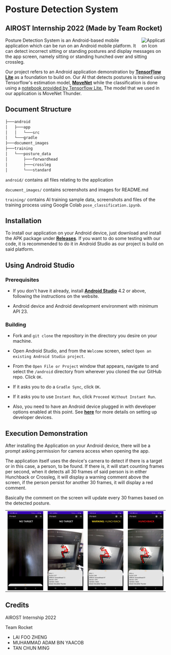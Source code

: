# Posture Detection System

## AIROST Internship 2022 (Made by Team Rocket)

<image align ="right" src="document_images/phone_icon.jpeg" alt="Application Icon" width="15%">

Posture Detection System is an Android-based mobile application which can be run on an Android mobile platform. It can detect incorrect sitting or standing postures and display messages on the app screen, namely sitting or standing hunched over and sitting crossleg. 

Our project refers to an Android application demonstration by **[TensorFlow Lite](https://github.com/tensorflow/examples/tree/master/lite/examples/pose_estimation/android)** as a foundation to build on. Our AI that detects postures is trained using Tensorflow's estimation model, **[MoveNet](https://blog.tensorflow.org/2021/05/next-generation-pose-detection-with-movenet-and-tensorflowjs.html)** while the classification is done using a [notebook provided by Tensorflow Lite.](https://github.com/tensorflow/tensorflow/blob/master/tensorflow/lite/g3doc/tutorials/pose_classification.ipynb) The model that we used in our application is MoveNet Thunder.

## Document Structure

```bash
├───android
│   ├───app
│   │   └───src
│   └───gradle
├───document_images
├───training
│   └───posture_data
│       ├───forwardhead
│       ├───crossleg
│       └───standard
```

`android/` contains all files relating to the application

`document_images/` contains screenshots and images for README.md

`training/` contains AI training sample data, screenshots and files of the training process using Google Colab `pose_classification.ipynb`.

## Installation

To install our application on your Android device, just download and install the APK package under **[Releases](https://github.com/LaiFooZheng/AIROST_Posture_Detection/releases/tag/release)**. 
If you want to do some testing with our code, it is recommended to do it in Android Studio as our project is build on said platform.

## Using Android Studio

### Prerequisites

* If you don't have it already, install **[Android Studio](https://developer.android.com/studio)** 4.2 or above, following the instructions on the website.

* Android device and Android development environment with minimum API 23.

### Building

* Fork and `git clone` the repository in the directory you desire on your machine.

* Open Android Studio, and from the `Welcome` screen, select
`Open an existing Android Studio project`.

* From the `Open File or Project` window that appears, navigate to and select
the `/android` directory from wherever you
cloned the our GitHub repo. Click `OK`.

* If it asks you to do a `Gradle Sync`, click `OK`.

* If it asks you to use `Instant Run`, click `Proceed Without Instant Run`.

* Also, you need to have an Android device plugged in with developer options
 enabled at this point. See **[here](
 https://developer.android.com/studio/run/device)** for more details
 on setting up developer devices.

## Execution Demonstration

After installing the Application on your Android device, there will be a prompt asking permission for camera access when opening the app.

The application itself uses the device's camera to detect if there is a target or in this case, a person, to be found. If there is, it will start counting frames per second, when it detects all 30 frames of said person is in either Hunchback or Crossleg, it will display a warning comment above the screen, if the person persist for another 30 frames, it will display a red comment.

Basically the comment on the screen will update every 30 frames based on the detected posture.

<table width="100%">
 <tr>
  <td width="25%" style="line-height:0;"><img src="document_images\no_target_detected.jpeg"></td>
  <td width="25%" style="line-height:0;"><img src="document_images\no_target_hunchback.jpeg"></td>
  <td width="25%" style="line-height:0;"><img src="document_images\warning_hunchback.jpeg"></td>
  <td width="25%" style="line-height:0;"><img src="document_images\red_hunchback.jpeg"></td>
 </tr>
<table>

## Credits
AIROST Internship 2022

Team Rocket
* LAI FOO ZHENG
* MUHAMMAD ADAM BIN YAACOB
* TAN CHUN MING